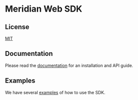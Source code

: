 # Meridian Web SDK

## License

[MIT](LICENSE)

## Documentation

Please read the [documentation][] for an installation and API guide.

## Examples

We have several [examples][] of how to use the SDK.

[examples]: https://arubanetworks.github.io/meridian-web-sdk/examples
[download]: https://docs.meridianapps.com/hc/en-us/articles/360039669854-SDK-Downloads

<!-- TODO: Update this link below -->

[documentation]: https://arubanetworks.github.io/meridian-web-sdk/
